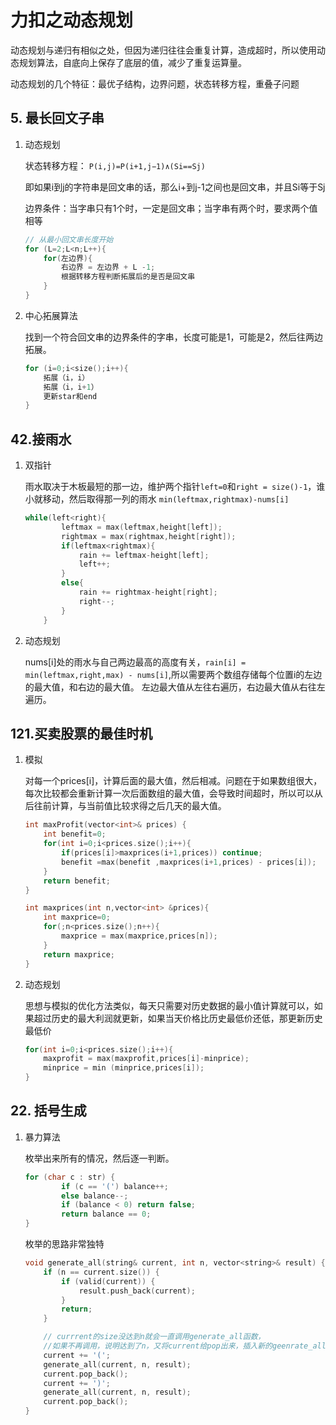 # 力扣之动态规划

动态规划与递归有相似之处，但因为递归往往会重复计算，造成超时，所以使用动态规划算法，自底向上保存了底层的值，减少了重复运算量。

动态规划的几个特征：最优子结构，边界问题，状态转移方程，重叠子问题

## 5. 最长回文子串

1. 动态规划

    状态转移方程：
    ``P(i,j)=P(i+1,j−1)∧(Si==Sj)``

    即如果i到j的字符串是回文串的话，那么i+到j-1之间也是回文串，并且Si等于Sj

    边界条件：当字串只有1个时，一定是回文串；当字串有两个时，要求两个值相等

    ```C++
    // 从最小回文串长度开始
    for (L=2;L<n;L++){
        for(左边界){
            右边界 = 左边界 + L -1;
            根据转移方程判断拓展后的是否是回文串
        }
    }
    ```

2. 中心拓展算法

    找到一个符合回文串的边界条件的字串，长度可能是1，可能是2，然后往两边拓展。

    ```C++
    for (i=0;i<size();i++){
        拓展（i，i）
        拓展（i，i+1）
        更新star和end
    }
    ```

## 42.接雨水

1. 双指针

    雨水取决于木板最短的那一边，维护两个指针``left=0``和``right = size()-1``，谁小就移动，然后取得那一列的雨水 ``min(leftmax,rightmax)-nums[i]``

    ```C++
    while(left<right){
            leftmax = max(leftmax,height[left]);
            rightmax = max(rightmax,height[right]);
            if(leftmax<rightmax){
                rain += leftmax-height[left];
                left++;
            }
            else{
                rain += rightmax-height[right];
                right--;
            }
        }
    ```

2. 动态规划

    nums[i]处的雨水与自己两边最高的高度有关，``rain[i] = min(leftmax,right,max) - nums[i]``,所以需要两个数组存储每个位置i的左边的最大值，和右边的最大值。
    左边最大值从左往右遍历，右边最大值从右往左遍历。

## 121.买卖股票的最佳时机

1. 模拟

    对每一个prices[i]，计算后面的最大值，然后相减。问题在于如果数组很大，每次比较都会重新计算一次后面数组的最大值，会导致时间超时，所以可以从后往前计算，与当前值比较求得之后几天的最大值。

    ```C++
    int maxProfit(vector<int>& prices) {
        int benefit=0;
        for(int i=0;i<prices.size();i++){
            if(prices[i]>maxprices(i+1,prices)) continue;
            benefit =max(benefit ,maxprices(i+1,prices) - prices[i]); 
        }
        return benefit;
    }

    int maxprices(int n,vector<int> &prices){
        int maxprice=0;
        for(;n<prices.size();n++){
            maxprice = max(maxprice,prices[n]);
        }
        return maxprice;
    }
    ```

2. 动态规划

    思想与模拟的优化方法类似，每天只需要对历史数据的最小值计算就可以，如果超过历史的最大利润就更新，如果当天价格比历史最低价还低，那更新历史最低价

    ```C++
    for(int i=0;i<prices.size();i++){
        maxprofit = max(maxprofit,prices[i]-minprice);
        minprice = min (minprice,prices[i]);
    }
    ```

## 22. 括号生成

1. 暴力算法

    枚举出来所有的情况，然后逐一判断。

    ```C++
    for (char c : str) {
            if (c == '(') balance++;
            else balance--;
            if (balance < 0) return false;
            return balance == 0;
    }
    ```

    枚举的思路非常独特

    ```C++
    void generate_all(string& current, int n, vector<string>& result) {
        if (n == current.size()) {
            if (valid(current)) {
                result.push_back(current);
            }
            return;
        }

        // currrent的size没达到n就会一直调用generate_all函数，
        //如果不再调用，说明达到了n，又将current给pop出来，插入新的geenrate_all函数调用。
        current += '(';
        generate_all(current, n, result);
        current.pop_back();
        current += ')';
        generate_all(current, n, result);
        current.pop_back();
    }
    ```

